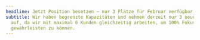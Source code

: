 ```yaml
---
headline: Jetzt Position besetzen – nur 3 Plätze für Februar verfügbar.
subtitle: Wir haben begrenzte Kapazitäten und nehmen derzeit nur 3 neue Kunden
  auf, da wir mit maximal 6 Kunden gleichzeitig arbeiten, um 100% Fokus
  gewährleisten zu können.
---
```

